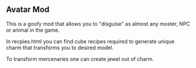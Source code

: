 ## Avatar Mod
This is a goofy mod that allows you to "disguise" as almost any moster, NPC or animal in the game.

In recpies.html you can find cube recipes required to generate unique charm that transforms you to desired model. 

To transform mercenaries one can create jewel out of charm.
